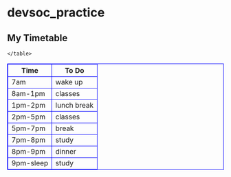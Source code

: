 # devsoc_practice
<!DOCTYPE html>
<html lang="en">
<head>
    <meta charset="UTF-8">
    <meta http-equiv="X-UA-Compatible" content="IE=edge">
    <meta name="viewport" content="width=device-width, initial-scale=1.0">
    <title>Document</title>
    <style>
        table, th, td{border:1px solid blue}
    </style>
</head>
<body>
    <h2>My Timetable</h2>
    <table style="width:100%">
        <tr>
        <th>
           Time 
        </th>
        <th>To Do</th>
        </tr>
        <tr>
            <td>7am</td>
            <td>wake up</td>
        </tr> 
        <tr>
            <td>8am-1pm</td>
            <td>classes</td>
        </tr>
        <tr>
            <td>1pm-2pm</td>
            <td>lunch break</td>
        </tr>
        <tr>
            <td>2pm-5pm</td>
            <td>classes</td>
        </tr>
        <tr>
            <td>5pm-7pm</td>
            <td>break</td>
        </tr>
        <tr>
            <td>7pm-8pm</td>
            <td>study</td>
        </tr>
        <tr>
            <td>8pm-9pm</td>
            <td>dinner</td>
        </tr>
        <tr>
            <td>9pm-sleep</td>
            <td>study</td>
        </tr>

        
    </table>
    
</body>
</html>

